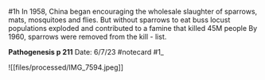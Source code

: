 #1h
In 1958, China began encouraging the wholesale slaughter of sparrows, mats, mosquitoes and flies. But without sparrows to eat buss locust populations exploded and contributed to a famine that killed 45M people By 1960, sparrows were removed from the kill - list.


**Pathogenesis p 211** 
Date: 6/7/23
 #notecard
 #1_ 

![[files/processed/IMG_7594.jpeg]]